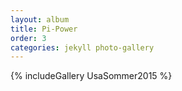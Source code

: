 ```yaml
---
layout: album
title: Pi-Power
order: 3
categories: jekyll photo-gallery
---
```


{% includeGallery UsaSommer2015 %}